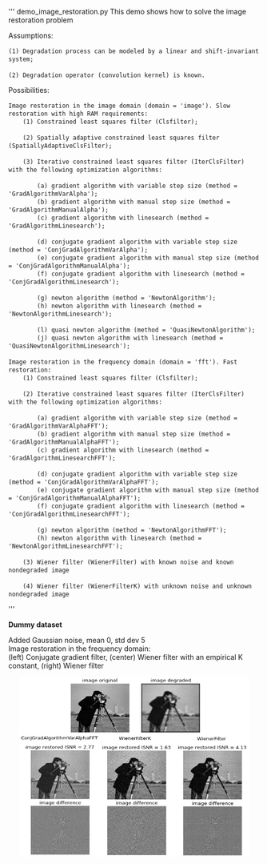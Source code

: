 '''
demo_image_restoration.py
This demo shows how to solve the image restoration problem

Assumptions:

    (1) Degradation process can be modeled by a linear and shift-invariant system;
    
    (2) Degradation operator (convolution kernel) is known.
    
Possibilities:

    Image restoration in the image domain (domain = 'image'). Slow restoration with high RAM requirements:
        (1) Constrained least squares filter (Clsfilter);
        
        (2) Spatially adaptive constrained least squares filter (SpatiallyAdaptiveClsFilter);
        
        (3) Iterative constrained least squares filter (IterClsFilter) with the following optimization algorithms:
            
            (a) gradient algorithm with variable step size (method = 'GradAlgorithmVarAlpha');
            (b) gradient algorithm with manual step size (method = 'GradAlgorithmManualAlpha');
            (c) gradient algorithm with linesearch (method = 'GradAlgorithmLinesearch');
            
            (d) conjugate gradient algorithm with variable step size (method = 'ConjGradAlgorithmVarAlpha');
            (e) conjugate gradient algorithm with manual step size (method = 'ConjGradAlgorithmManualAlpha');
            (f) conjugate gradient algorithm with linesearch (method = 'ConjGradAlgorithmLinesearch');
            
            (g) newton algorithm (method = 'NewtonAlgorithm');
            (h) newton algorithm with linesearch (method = 'NewtonAlgorithmLinesearch');
            
            (l) quasi newton algorithm (method = 'QuasiNewtonAlgorithm');
            (j) quasi newton algorithm with linesearch (method = 'QuasiNewtonAlgorithmLinesearch');

    Image restoration in the frequency domain (domain = 'fft'). Fast restoration:       
        (1) Constrained least squares filter (Clsfilter);
        
        (2) Iterative constrained least squares filter (IterClsFilter) with the following optimization algorithms:
            
            (a) gradient algorithm with variable step size (method = 'GradAlgorithmVarAlphaFFT');
            (b) gradient algorithm with manual step size (method = 'GradAlgorithmManualAlphaFFT');
            (c) gradient algorithm with linesearch (method = 'GradAlgorithmLinesearchFFT');
            
            (d) conjugate gradient algorithm with variable step size (method = 'ConjGradAlgorithmVarAlphaFFT');
            (e) conjugate gradient algorithm with manual step size (method = 'ConjGradAlgorithmManualAlphaFFT');
            (f) conjugate gradient algorithm with linesearch (method = 'ConjGradAlgorithmLinesearchFFT');
            
            (g) newton algorithm (method = 'NewtonAlgorithmFFT');
            (h) newton algorithm with linesearch (method = 'NewtonAlgorithmLinesearchFFT');     
        
        (3) Wiener filter (WienerFilter) with known noise and known nondegraded image
        
        (4) Wiener filter (WienerFilterK) with unknown noise and unknown nondegraded image

'''        

**Dummy dataset**<br/>

Added Gaussian noise, mean 0, std dev 5<br/>
Image restoration in the frequency domain: <br/>
(left) Conjugate gradient filter, (center) Wiener filter with an empirical K constant, (right) Wiener filter
<p align="center">
  <img src="test_results/test_results_noise_std_5.jpeg" width="460" height="360"/>
</p>
